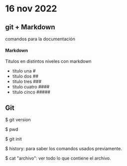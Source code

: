 # **16 nov 2022**
## **git + Markdown**

comandos para la documentación

#### **Markdown**

Titulos en distintos niveles con markdown

- titulo una #
- titulo dos ##
- titulo tres ###
- titulo cuatro ####
- titulo cinco #####

## Git

$ git version

$ pwd

$ git init

$ history: para saber los comandos usados previamente.

$ cat "archivo": ver todo lo que contiene el archivo.
